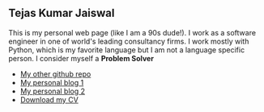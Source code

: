 ## Tejas Kumar Jaiswal

This is my personal web page (like I am a 90s dude!). I work as a software engineer in one of world's leading consultancy firms. I work mostly with Python, which is my favorite language but I am not a language specific person. I consider myself a **Problem Solver**

- [My other github repo](https://github.com/tejas-kr)
- [My personal blog 1](https://hardcodepost.medium.com/)
- [My personal blog 2](https://teachmecodingsenpai.wordpress.com/) 
- [Download my CV](/TejasCV.pdf)



<!---
```markdown
Syntax highlighted code block

# Header 1
## Header 2
### Header 3

- Bulleted
- List

1. Numbered
2. List

**Bold** and _Italic_ and `Code` text

[Link](url) and ![Image](src)
```
--->
